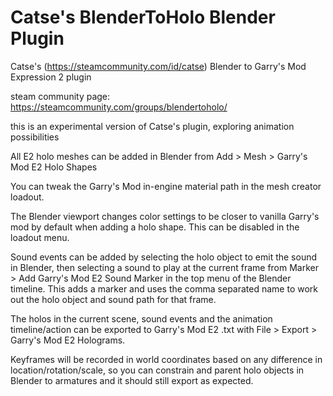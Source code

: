 # Catse's BlenderToHolo Blender Plugin
Catse's (https://steamcommunity.com/id/catse) Blender to Garry's Mod Expression 2 plugin

steam community page: https://steamcommunity.com/groups/blendertoholo/

this is an experimental version of Catse's plugin, exploring animation possibilities

All E2 holo meshes can be added in Blender from Add > Mesh > Garry's Mod E2 Holo Shapes

You can tweak the Garry's Mod in-engine material path in the mesh creator loadout.

The Blender viewport changes color settings to be closer to vanilla Garry's mod by default when adding a holo shape. This can be disabled in the loadout menu.

Sound events can be added by selecting the holo object to emit the sound in Blender, then selecting a sound to play at the current frame from Marker > Add Garry's Mod E2 Sound Marker in the top menu of the Blender timeline. This adds a marker and uses the comma separated name to work out the holo object and sound path for that frame.

The holos in the current scene, sound events and the animation timeline/action can be exported to Garry's Mod E2 .txt with File > Export > Garry's Mod E2 Holograms.

Keyframes will be recorded in world coordinates based on any difference in location/rotation/scale, so you can constrain and parent holo objects in Blender to armatures and it should still export as expected.
